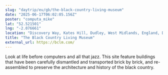 ```yaml
---
slug: "daytrip/eu/gb/the-black-country-living-museum"
date: "2025-06-17T06:02:05.156Z"
poster: "computa_mike"
lat: "52.521501"
lng: "-2.076661"
location: "Discovery Way, Kates Hill, Dudley, West Midlands, England, DY1 4AL, United Kingdom"
title: "The Black Country Living Museum"
external_url: https://bclm.com/
---
```

Look at life before computers and all that jazz.  This site feature buildings that have been carefully dismantled and transported brick by brick, and re-assembled to preserve the architecture and history of the black country.